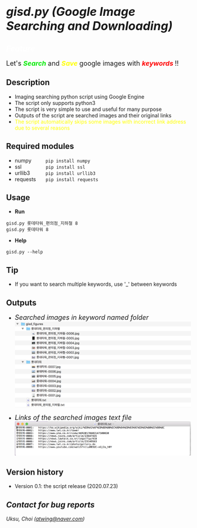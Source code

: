 # <font size=6>_**gisd.py (Google Image Searching and Downloading)**_</font>

## <font color=white>_Feature_</font>
<font size=4>Let's <font color=grean><b>_Search_</b></font> and <font color=yellow><b>_Save_</b> </font>google images with <font color=red><b>_keywords_ </b></font>!!</font>

## Description
+ Imaging searching python script using Google Engine
+ The script only supports python3
+ The script is very simple to use and useful for many purpose
+ Outputs of the script are searched images and their original links
+ <font color=yellow>The script automatically skips some images with incorrect link address due to several reasons</font>

## Required modules
+ numpy &nbsp;&nbsp;&nbsp;&nbsp;&nbsp;&nbsp;&nbsp;``` pip install numpy```
+ ssl &nbsp;&nbsp;&nbsp;&nbsp;&nbsp;&nbsp;&nbsp;&nbsp;&nbsp;&nbsp;&nbsp;&nbsp;&nbsp;&nbsp;``` pip install ssl```
+ urllib3 &nbsp;&nbsp;&nbsp;&nbsp;&nbsp;&nbsp;&nbsp;&nbsp;``` pip install urllib3```
+ requests &nbsp;&nbsp;&nbsp;&nbsp;``` pip install requests```

## Usage
+ <b>Run </b>
```
gisd.py 롯데타워_편의점_지하철 8
gisd.py 롯데타워 8
```
+ <b>Help</b>
```
gisd.py --help
```

## Tip
+ If you want to search multiple keywords, use '_' between keywords

## Outputs
* <font size=4>_Searched images in keyword named folder_</font>
![](assets/README-d40800d4.png)

* <font size=4>_Links  of the searched images text file_</font>
![](assets/README-95c20b9e.png)

## Version history
+ Version 0.1: the script release (2020.07.23)

## _Contact for bug reports_
_Uksu, Choi (qtwing@naver.com)_
